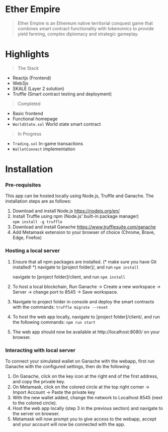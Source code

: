# Ether Empire 
> Ether Empire is an Ethereum native territorial conquest game that combines smart contract functionality with tokenomics to provide yield farming, complex diplomacy and strategic gameplay. 

# Highlights 
> The Stack
- Reactjs (Frontend)
- Web3js 
- SKALE (Layer 2 solution) 
- Truffle (Smart contract testing and deployment) 

> Completed 
- Basic frontend 
- Functional homepage
- `WorldState.sol` World state smart contract 

> In Progress
- `Trading.sol` In-game transactions 
- `WalletConnect` implementation 

# Installation
### Pre-requisites 
This app can be hosted locally using Node.js, Truffle and Ganache. The installation steps are as follows:
1. Download and install Node.js https://nodejs.org/en/
2. Install Truffle using npm (Node.js' built-in package manager) 	
```npm install -g truffle```
3. Download and install Ganache https://www.trufflesuite.com/ganache
4. Add Metamask extension to your browser of choice (Chrome, Brave, Edge, Firefox)

### Hosting a local server 
1. Ensure that all npm packages are installed. (* make sure you have Git installed! *) 
   navigate to [project folder]/, and run ```npm install``` 
   
   navigate to [project folder]/client, and run ```npm install``` 
2. To host a local blockchain, Run Ganache -> Create a new workspace -> Server -> change port to 8545 -> Save workspace.
3. Navigate to project folder in console and deploy the smart contracts with the commands:
```truffle migrate --reset```
4.  To host the web app locally, navigate to [project folder]/client/, and run the following commands:
```npm run start```
5. The web app should now be available at http://localhost:8080/ on your browser.

### Interacting with local server
To connect your simulated wallet on Ganache with the webapp, first run Ganache with the configured settings, then do the following:

 1. On Ganache, click on the key icon at the right end of the first address, and copy the private key.
 2. On Metamask, click on the colored circle at the top right corner -> Import Account -> Paste the private key
 3. With the new wallet added, change the network to Localhost 8545 (next to the colored circle).
 4. Host the web app locally (step 3 in the previous section) and navigate to the server on browser.
 5. Metamask will now prompt you to give access to the webapp, accept and your account will now be connected with the app.
